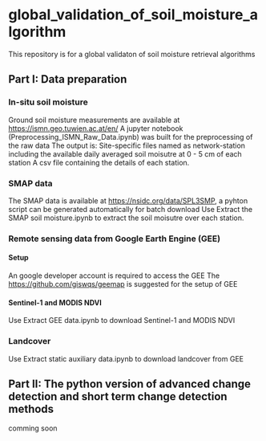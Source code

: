 # global_validation_of_soil_moisture_algorithm
This repository is for a global validaton of soil moisture retrieval algorithms

## Part I: Data preparation

### In-situ soil moisture
Ground soil moisture measurements are available at https://ismn.geo.tuwien.ac.at/en/
A jupyter notebook (Preprocessing_ISMN_Raw_Data.ipynb) was built for the preprocessing of the raw data
The output is: 
  Site-specific files named as network-station including the available daily averaged soil moisutre at 0 - 5 cm of each station
  A csv file containing the details of each station.

### SMAP data
The SMAP data is available at https://nsidc.org/data/SPL3SMP, a pyhton script can be generated automatically for batch download
Use Extract the SMAP soil moisture.ipynb to extract the soil moisutre over each station.

### Remote sensing data from Google Earth Engine (GEE)
#### Setup
An google developer account is required to access the GEE
The https://github.com/giswqs/geemap is suggested for the setup of GEE

#### Sentinel-1 and MODIS NDVI
Use Extract GEE data.ipynb to download Sentinel-1 and MODIS NDVI

### Landcover
Use Extract static auxiliary data.ipynb to download landcover from GEE

## Part II: The python version of advanced change detection and short term change detection methods
comming soon
